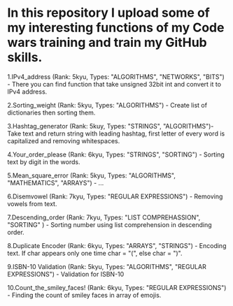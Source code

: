 # In this repository I upload some of my interesting functions of my Code wars training and train my GitHub skills.

1.IPv4_address (Rank: 5kyu, Types: "ALGORITHMS", "NETWORKS", "BITS") - 
    There you can find function that take unsigned 32bit int and convert it to IPv4 address.

2.Sorting_weight (Rank: 5kyu, Types: "ALGORITHMS") - Create list of dictionaries then sorting them.

3.Hashtag_generator (Rank: 5kuy, Types: "STRINGS", "ALGORITHMS")- Take text and return string with leading hashtag,
first letter of every word is capitalized and removing whitespaces.

4.Your_order_please (Rank: 6kyu, Types: "STRINGS", "SORTING") - Sorting text by digit in the words.

5.Mean_square_error (Rank: 5kyu, Types: "ALGORITHMS", "MATHEMATICS", "ARRAYS") - ...

6.Disemvowel (Rank: 7kyu, Types: "REGULAR EXPRESSIONS") - Removing vowels from text.

7.Descending_order (Rank: 7kyu, Types: "LIST COMPREHASSION", "SORTING" ) -
    Sorting number using list comprehension in descending order.

8.Duplicate Encoder (Rank: 6kyu, Types: "ARRAYS", "STRINGS") - 
    Encoding text. If char appears only one time char = "(", else char = ")".

9.ISBN-10 Validation (Rank: 5kyu, Types: "ALGORITHMS", "REGULAR EXPRESSIONS") - Validation for ISBN-10

10.Count_the_smiley_faces! (Rank: 6kyu, Types: "REGULAR EXPRESSIONS") - 
    Finding the count of smiley faces in array of emojis.
